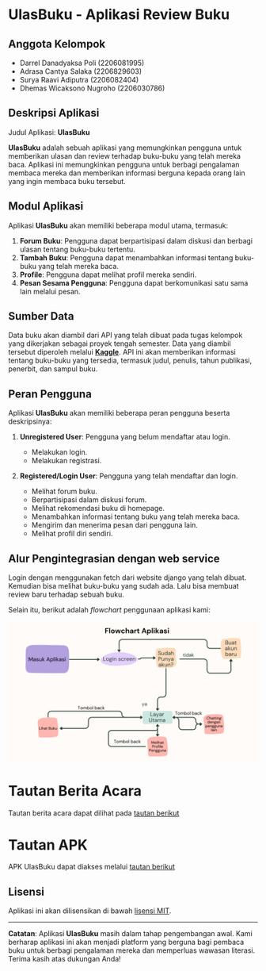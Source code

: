 # UlasBuku - Aplikasi Review Buku

## Anggota Kelompok
- Darrel Danadyaksa Poli (2206081995)
- Adrasa Cantya Salaka (2206829603)
- Surya Raavi Adiputra (2206082404)
- Dhemas Wicaksono Nugroho (2206030786)

## Deskripsi Aplikasi
Judul Aplikasi: **UlasBuku**

**UlasBuku** adalah sebuah aplikasi yang memungkinkan pengguna untuk memberikan ulasan dan review terhadap buku-buku yang telah mereka baca. Aplikasi ini memungkinkan pengguna untuk berbagi pengalaman membaca mereka dan memberikan informasi berguna kepada orang lain yang ingin membaca buku tersebut. 

## Modul Aplikasi
Aplikasi **UlasBuku** akan memiliki beberapa modul utama, termasuk:
1. **Forum Buku**: Pengguna dapat berpartisipasi dalam diskusi dan berbagi ulasan tentang buku-buku tertentu.
2. **Tambah Buku**: Pengguna dapat menambahkan informasi tentang buku-buku yang telah mereka baca.
3. **Profile**: Pengguna dapat melihat profil mereka sendiri.
4. **Pesan Sesama Pengguna**: Pengguna dapat berkomunikasi satu sama lain melalui pesan.
   
## Sumber Data
Data buku akan diambil dari API yang telah dibuat pada tugas kelompok yang dikerjakan sebagai proyek tengah semester. Data yang diambil tersebut diperoleh melalui [**Kaggle**](https://www.kaggle.com/datasets/arashnic/book-recommendation-dataset/). API ini akan memberikan informasi tentang buku-buku yang tersedia, termasuk judul, penulis, tahun publikasi, penerbit, dan sampul buku.

## Peran Pengguna
Aplikasi **UlasBuku** akan memiliki beberapa peran pengguna beserta deskripsinya:

1. **Unregistered User**: Pengguna yang belum mendaftar atau login.
   - Melakukan login.
   - Melakukan registrasi.

2. **Registered/Login User**: Pengguna yang telah mendaftar dan login.
   - Melihat forum buku.
   - Berpartisipasi dalam diskusi forum.
   - Melihat rekomendasi buku di homepage.
   - Menambahkan informasi tentang buku yang telah mereka baca.
   - Mengirim dan menerima pesan dari pengguna lain.
   - Melihat profil diri sendiri.

## Alur Pengintegrasian dengan web service

Login dengan menggunakan fetch dari website django yang telah dibuat. Kemudian bisa melihat buku-buku yang sudah ada. Lalu bisa membuat review baru terhadap sebuah buku. 

Selain itu, berikut adalah _flowchart_ penggunaan aplikasi kami:

![Alt text](ReadmePic/Flowchart.png)

# Tautan Berita Acara

Tautan berita acara dapat dilihat pada [tautan berikut](https://docs.google.com/spreadsheets/d/17apHL7ozM74HWTzj6h73pk9-J-Uv__YU/edit#gid=2005070693)

# Tautan APK

APK UlasBuku dapat diakses melalui [tautan berikut]()

## Lisensi
Aplikasi ini akan dilisensikan di bawah [lisensi MIT](LICENSE).

---

**Catatan**: Aplikasi **UlasBuku** masih dalam tahap pengembangan awal. Kami berharap aplikasi ini akan menjadi platform yang berguna bagi pembaca buku untuk berbagi pengalaman mereka dan memperluas wawasan literasi. Terima kasih atas dukungan Anda!
